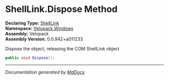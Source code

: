 ﻿<!--  
  <auto-generated>   
    The contents of this file were generated by a tool.  
    Changes to this file may be list if the file is regenerated  
  </auto-generated>   
-->

# ShellLink.Dispose Method

**Declaring Type:** [ShellLink](../index.md)  
**Namespace:** [Velopack.Windows](../../index.md)  
**Assembly:** Velopack  
**Assembly Version:** 0.0.942+a011233

Dispose the object, releasing the COM ShellLink object

```csharp
public void Dispose();
```
___

*Documentation generated by [MdDocs](https://github.com/ap0llo/mddocs)*
